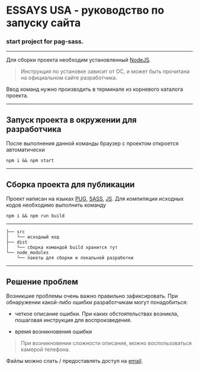 # ESSAYS USA - руководство по запуску сайта

### start project for pag-sass.

----
Для сборки проекта необходим установленный [NodeJS](https://nodejs.org/).

>Инструкция по установке зависит от ОС, и может быть прочитана на официальном сайте разработчика.

Ввод команд нужно производить в терминале из корневого каталога проекта.

----

## Запуск проекта в окружении для разработчика

После выполнения данной команды браузер с проектом откроется автоматически

    npm i && npm start

----

## Сборка проекта для публикации

Проект написан на языках [PUG](https://pugjs.org/), [SASS](https://sass-lang.com/), [JS](https://babeljs.io/). Для компиляции исходных кодов необходимо выполнить команду

    npm i && npm run build

----

    ├── src
    │   └── исходный код
    ├── dist
    │   └── сборка командой build хранится тут
    └── node_modules
        └── пакеты для сборки и локальной разработки

----

## Решение проблем

Возникшие проблемы очень важно правильно зафиксировать. При обнаружении какой-либо ошибки разработчикам могут понадобиться:

- четкое описание ошибки. При каких обстоятельствах возникла, пошаговая инструкция для воспроизведения.

- время возникновения ошибки

>При возникновении сложности описания, можно воспользоваться камерой телефона.

Файлы можно слать / предоставлять доступ на [email](mailto:pavelnesterets82@gmail.com).